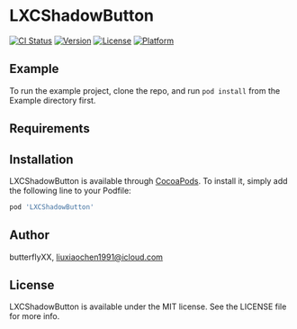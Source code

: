 # LXCShadowButton

[![CI Status](https://img.shields.io/travis/butterflyXX/LXCShadowButton.svg?style=flat)](https://travis-ci.org/butterflyXX/LXCShadowButton)
[![Version](https://img.shields.io/cocoapods/v/LXCShadowButton.svg?style=flat)](https://cocoapods.org/pods/LXCShadowButton)
[![License](https://img.shields.io/cocoapods/l/LXCShadowButton.svg?style=flat)](https://cocoapods.org/pods/LXCShadowButton)
[![Platform](https://img.shields.io/cocoapods/p/LXCShadowButton.svg?style=flat)](https://cocoapods.org/pods/LXCShadowButton)

## Example

To run the example project, clone the repo, and run `pod install` from the Example directory first.

## Requirements

## Installation

LXCShadowButton is available through [CocoaPods](https://cocoapods.org). To install
it, simply add the following line to your Podfile:

```ruby
pod 'LXCShadowButton'
```

## Author

butterflyXX, liuxiaochen1991@icloud.com

## License

LXCShadowButton is available under the MIT license. See the LICENSE file for more info.
